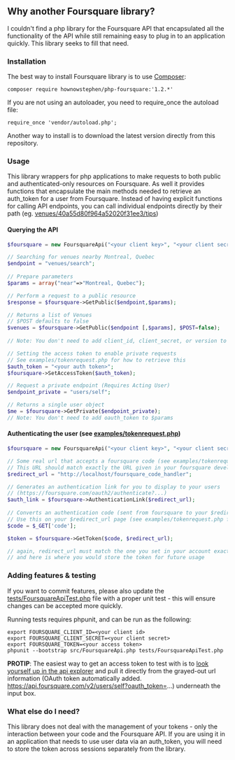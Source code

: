 ## Why another Foursquare library?

I couldn't find a php library for the Foursquare API that encapsulated all the functionality of the API while still remaining easy to plug in to an application quickly. This library seeks to fill that need.

### Installation

The best way to install Foursquare library is to use [Composer](https://getcomposer.org/):

```
composer require hownowstephen/php-foursquare:'1.2.*'
```

If you are not using an autoloader, you need to require_once the autoload file:

```
require_once 'vendor/autoload.php';
```

Another way to install is to download the latest version directly from this repository.

### Usage

This library wrappers for php applications to make requests to both public and authenticated-only resources on Foursquare. As well it provides functions that encapsulate the main methods needed to retrieve an auth_token for a user from Foursquare. Instead of having explicit functions for calling API endpoints, you can call individual endpoints directly by their path (eg. [venues/40a55d80f964a52020f31ee3/tips](https://api.foursquare.com/v2/venues/40a55d80f964a52020f31ee3/tips))

#### Querying the API

```php
$foursquare = new FoursquareApi("<your client key>", "<your client secret>");

// Searching for venues nearby Montreal, Quebec
$endpoint = "venues/search";
	
// Prepare parameters
$params = array("near"=>"Montreal, Quebec");

// Perform a request to a public resource
$response = $foursquare->GetPublic($endpoint,$params);

// Returns a list of Venues
// $POST defaults to false
$venues = $foursquare->GetPublic($endpoint [,$params], $POST=false);
		
// Note: You don't need to add client_id, client_secret, or version to $params

// Setting the access token to enable private requests
// See examples/tokenrequest.php for how to retrieve this
$auth_token = "<your auth token>";
$foursquare->SetAccessToken($auth_token);

// Request a private endpoint (Requires Acting User)
$endpoint_private = "users/self";

// Returns a single user object
$me = $foursquare->GetPrivate($endpoint_private);
// Note: You don't need to add oauth_token to $params
```

#### Authenticating the user (see [examples/tokenrequest.php](examples/tokenrequest.php))

```php
$foursquare = new FoursquareApi("<your client key>", "<your client secret>");

// Some real url that accepts a foursquare code (see examples/tokenrequest.php)
// This URL should match exactly the URL given in your foursquare developer account settings
$redirect_url = "http://localhost/foursquare_code_handler";

// Generates an authentication link for you to display to your users
// (https://foursquare.com/oauth2/authenticate?...)
$auth_link = $foursquare->AuthenticationLink($redirect_url);
		
// Converts an authentication code (sent from foursquare to your $redirect_url) into an access token
// Use this on your $redirect_url page (see examples/tokenrequest.php for more)
$code = $_GET['code'];	

$token = $foursquare->GetToken($code, $redirect_url);

// again, redirect_url must match the one you set in your account exactly
// and here is where you would store the token for future usage
```

### Adding features & testing

If you want to commit features, please also update the [tests/FoursquareApiTest.php](tests/FoursquareApiTest.php) file with a proper unit test - this will ensure changes can be accepted more quickly.

Running tests requires phpunit, and can be run as the following:

```
export FOURSQUARE_CLIENT_ID=<your client id>
export FOURSQUARE_CLIENT_SECRET=<your client secret>
export FOURSQUARE_TOKEN=<your access token>
phpunit --bootstrap src/FoursquareApi.php tests/FoursquareApiTest.php
```

**PROTIP**: The easiest way to get an access token to test with is to [look yourself up in the api explorer](https://developer.foursquare.com/docs/explore#req=users/self) and pull it directly from the grayed-out url information (OAuth token automatically added. https://api.foursquare.com/v2/users/self?oauth_token=...) underneath the input box.

### What else do I need?

This library does not deal with the management of your tokens - only the interaction between your code and the Foursquare API. If you are using it in an application that needs to use user data via an auth_token, you will need to store the token across sessions separately from the library.
